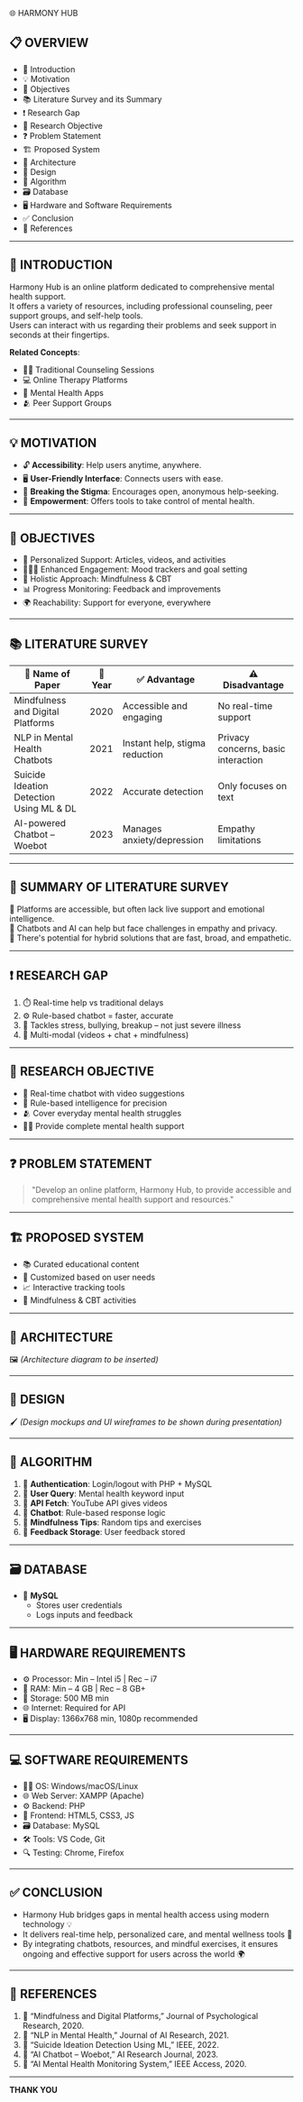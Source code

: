  🌐 HARMONY HUB

## 📋 OVERVIEW  
- 🧩 Introduction  
- 💡 Motivation  
- 🎯 Objectives  
- 📚 Literature Survey and its Summary  
- ❗ Research Gap  
- 🧪 Research Objective  
- ❓ Problem Statement  
- 🏗️ Proposed System  
- 🧱 Architecture  
- 🧾 Design  
- 🧮 Algorithm  
- 🗃️ Database  
- 🖥️ Hardware and Software Requirements  
- ✅ Conclusion  
- 📖 References  

---

## 🧩 INTRODUCTION  
Harmony Hub is an online platform dedicated to comprehensive mental health support.  
It offers a variety of resources, including professional counseling, peer support groups, and self-help tools.  
Users can interact with us regarding their problems and seek support in seconds at their fingertips.

**Related Concepts**:  
- 🧘‍♂️ Traditional Counseling Sessions  
- 💻 Online Therapy Platforms  
- 📱 Mental Health Apps  
- 🫂 Peer Support Groups  

---

## 💡 MOTIVATION  
- 🔓 **Accessibility**: Help users anytime, anywhere.  
- 🖥️ **User-Friendly Interface**: Connects users with ease.  
- 💬 **Breaking the Stigma**: Encourages open, anonymous help-seeking.  
- 💪 **Empowerment**: Offers tools to take control of mental health.

---

## 🎯 OBJECTIVES  
- 🎯 Personalized Support: Articles, videos, and activities  
- 🧑‍🤝‍🧑 Enhanced Engagement: Mood trackers and goal setting  
- 🧘 Holistic Approach: Mindfulness & CBT  
- 📊 Progress Monitoring: Feedback and improvements  
- 🌍 Reachability: Support for everyone, everywhere

---

## 📚 LITERATURE SURVEY  

| 📄 Name of Paper | 📅 Year | ✅ Advantage | ⚠️ Disadvantage |
|------------------|---------|--------------|------------------|
| Mindfulness and Digital Platforms | 2020 | Accessible and engaging | No real-time support |
| NLP in Mental Health Chatbots | 2021 | Instant help, stigma reduction | Privacy concerns, basic interaction |
| Suicide Ideation Detection Using ML & DL | 2022 | Accurate detection | Only focuses on text |
| AI-powered Chatbot – Woebot | 2023 | Manages anxiety/depression | Empathy limitations |

---

## 📘 SUMMARY OF LITERATURE SURVEY  
📌 Platforms are accessible, but often lack live support and emotional intelligence.  
📌 Chatbots and AI can help but face challenges in empathy and privacy.  
📌 There's potential for hybrid solutions that are fast, broad, and empathetic.

---

## ❗ RESEARCH GAP  
1. ⏱️ Real-time help vs traditional delays  
2. ⚙️ Rule-based chatbot = faster, accurate  
3. 🧠 Tackles stress, bullying, breakup – not just severe illness  
4. 🎥 Multi-modal (videos + chat + mindfulness)

---

## 🧪 RESEARCH OBJECTIVE  
- 🤖 Real-time chatbot with video suggestions  
- 🧠 Rule-based intelligence for precision  
- 🫂 Cover everyday mental health struggles  
- 🧘‍♀️ Provide complete mental health support

---

## ❓ PROBLEM STATEMENT  
> "Develop an online platform, Harmony Hub, to provide accessible and comprehensive mental health support and resources."

---

## 🏗️ PROPOSED SYSTEM  
- 📚 Curated educational content  
- 🎯 Customized based on user needs  
- 📈 Interactive tracking tools  
- 🧘 Mindfulness & CBT activities  

---

## 🧱 ARCHITECTURE  
🖼️ *(Architecture diagram to be inserted)*  

---

## 🧾 DESIGN  
🖌️ *(Design mockups and UI wireframes to be shown during presentation)*  

---

## 🧮 ALGORITHM  
1. 🔐 **Authentication**: Login/logout with PHP + MySQL  
2. 🎯 **User Query**: Mental health keyword input  
3. 📡 **API Fetch**: YouTube API gives videos  
4. 🤖 **Chatbot**: Rule-based response logic  
5. 🌿 **Mindfulness Tips**: Random tips and exercises  
6. 📝 **Feedback Storage**: User feedback stored

---

## 🗃️ DATABASE  
- 🐬 **MySQL**  
  - Stores user credentials  
  - Logs inputs and feedback  

---

## 🖥️ HARDWARE REQUIREMENTS  
- ⚙️ Processor: Min – Intel i5 | Rec – i7  
- 💾 RAM: Min – 4 GB | Rec – 8 GB+  
- 🧠 Storage: 500 MB min  
- 🌐 Internet: Required for API  
- 🖥️ Display: 1366x768 min, 1080p recommended  

---

## 💻 SOFTWARE REQUIREMENTS  
- 🧑‍💻 OS: Windows/macOS/Linux  
- 🌐 Web Server: XAMPP (Apache)  
- ⚙️ Backend: PHP  
- 🎨 Frontend: HTML5, CSS3, JS  
- 🗃️ Database: MySQL  
- 🛠️ Tools: VS Code, Git  
- 🔍 Testing: Chrome, Firefox  

---

## ✅ CONCLUSION  
- Harmony Hub bridges gaps in mental health access using modern technology 💡  
- It delivers real-time help, personalized care, and mental wellness tools 🧘  
- By integrating chatbots, resources, and mindful exercises, it ensures ongoing and effective support for users across the world 🌍

---

## 📖 REFERENCES  
1. 📰 “Mindfulness and Digital Platforms,” Journal of Psychological Research, 2020.  
2. 🧠 “NLP in Mental Health,” Journal of AI Research, 2021.  
3. 🧪 “Suicide Ideation Detection Using ML,” IEEE, 2022.  
4. 🤖 “AI Chatbot – Woebot,” AI Research Journal, 2023.  
5. 📘 “AI Mental Health Monitoring System,” IEEE Access, 2020.

---

**THANK YOU** 
